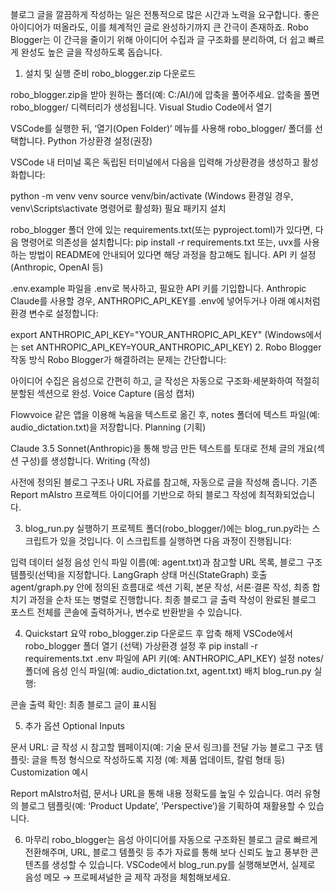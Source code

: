 

블로그 글을 깔끔하게 작성하는 일은 전통적으로 많은 시간과 노력을 요구합니다. 좋은 아이디어가 떠올라도, 이를 체계적인 글로 완성하기까지 큰 간극이 존재하죠. Robo Blogger는 이 간극을 줄이기 위해 아이디어 수집과 글 구조화를 분리하여, 더 쉽고 빠르게 완성도 높은 글을 작성하도록 돕습니다.

1. 설치 및 실행 준비
robo_blogger.zip 다운로드

robo_blogger.zip을 받아 원하는 폴더(예: C:/AI/)에 압축을 풀어주세요.
압축을 풀면 robo_blogger/ 디렉터리가 생성됩니다.
Visual Studio Code에서 열기

VSCode를 실행한 뒤, ‘열기(Open Folder)’ 메뉴를 사용해 robo_blogger/ 폴더를 선택합니다.
Python 가상환경 설정(권장)

VSCode 내 터미널 혹은 독립된 터미널에서 다음을 입력해 가상환경을 생성하고 활성화합니다:

python -m venv venv
source venv/bin/activate
(Windows 환경일 경우, venv\Scripts\activate 명령어로 활성화)
필요 패키지 설치

robo_blogger 폴더 안에 있는 requirements.txt(또는 pyproject.toml)가 있다면, 다음 명령어로 의존성을 설치합니다:
pip install -r requirements.txt
또는, uvx를 사용하는 방법이 README에 안내되어 있다면 해당 과정을 참고해도 됩니다.
API 키 설정(Anthropic, OpenAI 등)

.env.example 파일을 .env로 복사하고, 필요한 API 키를 기입합니다.
Anthropic Claude를 사용할 경우, ANTHROPIC_API_KEY를 .env에 넣어두거나 아래 예시처럼 환경 변수로 설정합니다:

export ANTHROPIC_API_KEY="YOUR_ANTHROPIC_API_KEY"
(Windows에서는 set ANTHROPIC_API_KEY=YOUR_ANTHROPIC_API_KEY)
2. Robo Blogger 작동 방식
Robo Blogger가 해결하려는 문제는 간단합니다:

아이디어 수집은 음성으로 간편히 하고,
글 작성은 자동으로 구조화·세분화하여 적절히 분할된 섹션으로 완성.
Voice Capture (음성 캡처)

Flowvoice 같은 앱을 이용해 녹음을 텍스트로 옮긴 후, notes 폴더에 텍스트 파일(예: audio_dictation.txt)을 저장합니다.
Planning (기획)

Claude 3.5 Sonnet(Anthropic)을 통해 방금 만든 텍스트를 토대로 전체 글의 개요(섹션 구성)를 생성합니다.
Writing (작성)

사전에 정의된 블로그 구조나 URL 자료를 참고해, 자동으로 글을 작성해 줍니다.
기존 Report mAIstro 프로젝트 아이디어를 기반으로 하되 블로그 작성에 최적화되었습니다.

3. blog_run.py 실행하기
프로젝트 폴더(robo_blogger/)에는 blog_run.py라는 스크립트가 있을 것입니다. 이 스크립트를 실행하면 다음 과정이 진행됩니다:

입력 데이터 설정
음성 인식 파일 이름(예: agent.txt)과 참고할 URL 목록, 블로그 구조 템플릿(선택)을 지정합니다.
LangGraph 상태 머신(StateGraph) 호출
agent/graph.py 안에 정의된 흐름대로 섹션 기획, 본문 작성, 서론·결론 작성, 최종 합치기 과정을 순차 또는 병렬로 진행합니다.
최종 블로그 글 출력
작성이 완료된 블로그 포스트 전체를 콘솔에 출력하거나, 변수로 반환받을 수 있습니다.

4. Quickstart 요약
robo_blogger.zip 다운로드 후 압축 해제
VSCode에서 robo_blogger 폴더 열기
(선택) 가상환경 설정 후 pip install -r requirements.txt
.env 파일에 API 키(예: ANTHROPIC_API_KEY) 설정
notes/ 폴더에 음성 인식 파일(예: audio_dictation.txt, agent.txt) 배치
blog_run.py 실행:

콘솔 출력 확인: 최종 블로그 글이 표시됨

5. 추가 옵션
Optional Inputs

문서 URL: 글 작성 시 참고할 웹페이지(예: 기술 문서 링크)를 전달 가능
블로그 구조 템플릿: 글을 특정 형식으로 작성하도록 지정 (예: 제품 업데이트, 칼럼 형태 등)
Customization 예시

Report mAIstro처럼, 문서나 URL을 통해 내용 정확도를 높일 수 있습니다.
여러 유형의 블로그 템플릿(예: ‘Product Update’, ‘Perspective’)을 기획하여 재활용할 수 있습니다.

6. 마무리
robo_blogger는 음성 아이디어를 자동으로 구조화된 블로그 글로 빠르게 전환해주며,
URL, 블로그 템플릿 등 추가 자료를 통해 보다 신뢰도 높고 풍부한 콘텐츠를 생성할 수 있습니다.
VSCode에서 blog_run.py를 실행해보면서, 실제로 음성 메모 → 프로페셔널한 글 제작 과정을 체험해보세요.
